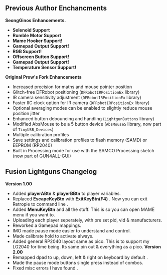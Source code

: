 ## Previous Author Enchancments ##

**SeongGinos Enhancements.**
- **Solenoid Support**
- **Rumble Motor Support**
- **Mame Hooker Support!**
- **Gamepad Output Support!**
- **RGB Support!**
- **Offscreen Button Support!**
- **Gamepad Output Support!**
- **Temperature Sensor Support!**

**Original Prow's Fork Enhancements**
- Increased precision for maths and mouse pointer position
- Glitch-free DFRobot positioning (`DFRobotIRPositionEx` library)
- IR camera sensitivity adjustment (`DFRobotIRPositionEx` library)
- Faster IIC clock option for IR camera (`DFRobotIRPositionEx` library)
- Optional averaging modes can be enabled to slightly reduce mouse position jitter
- Enhanced button debouncing and handling (`LightgunButtons` library)
- Modified AbsMouse to be a 5 button device (`AbsMouse5` library, now part of `TinyUSB_Devices`)
- Multiple calibration profiles
- Save settings and calibration profiles to flash memory (SAMD) or EEPROM (RP2040)
- Built in Processing mode for use with the SAMCO Processing sketch (now part of GUN4ALL-GUI)

## Fusion Lightguns Changelog ##

**Version 1.00**
- Added **playerABtn** & **playerBBtn** to player variables.
- Replaced **EscapeKeyBtn** with **ExitKeyBtn(F4)** . Now you can exit Retropie to command line .
- Added **MenuKeyBtn** and all the stuff. This is so you can open MAME menu if you want to.
- Uploading each player seperately, with pre set pid, vid & manufacturers.
- Reworked a Gamepad mappings.
- IMO made pause mode easier to understand and control.
- Made calibrate hold to activate always.
- Added general RP2040 layout same as pico. This is to support my LG2040 for time being. Its same pin out & everything as a pico.
**Version 2.00**
- Remapped dpad to up, down, left & right on keyboard by default .
- Made the pause mode buttons single press instead of combos.
- Fixed misc errors I have found .
